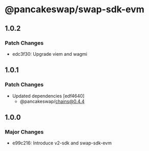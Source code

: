 # @pancakeswap/swap-sdk-evm

## 1.0.2

### Patch Changes

- edc3f30: Upgrade viem and wagmi

## 1.0.1

### Patch Changes

- Updated dependencies [edf4640]
  - @pancakeswap/chains@0.4.4

## 1.0.0

### Major Changes

- e99c216: Introduce v2-sdk and swap-sdk-evm
